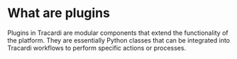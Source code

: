 # What are plugins

Plugins in Tracardi are modular components that extend the functionality of the platform. They are essentially Python
classes that can be integrated into Tracardi workflows to perform specific actions or processes. 